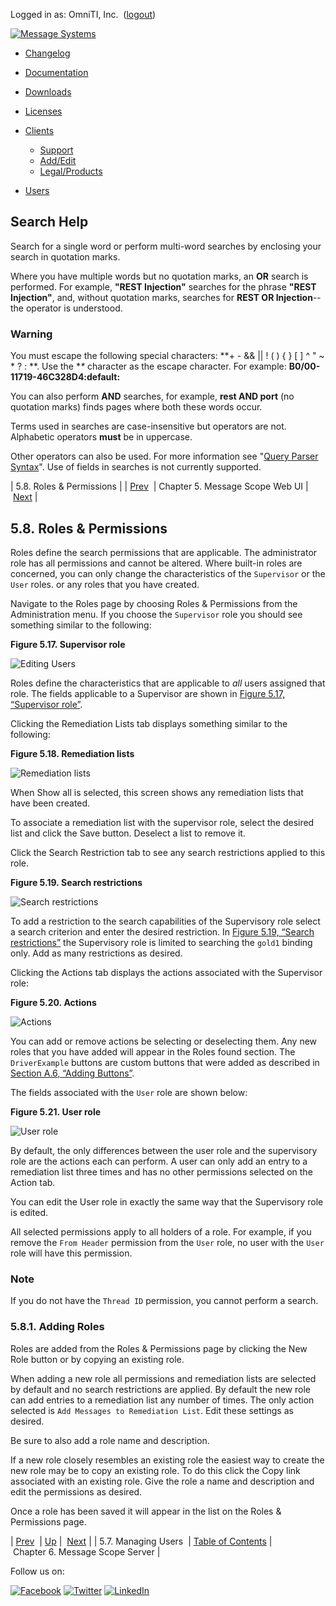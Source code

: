Logged in as: OmniTI, Inc.  ([logout](https://support.messagesystems.com/logout.php))

[![Message Systems](https://support.messagesystems.com/images/ms-white205.png)](https://support.messagesystems.com/start.php) 

*   [Changelog](https://support.messagesystems.com/start.php?show=changelog)
*   [Documentation](https://support.messagesystems.com/docs/)
*   [Downloads](https://support.messagesystems.com/start.php)

*   [Licenses](https://support.messagesystems.com/license_summary.php)
*   <a href="">Clients</a>
    *   [Support](https://support.messagesystems.com/cs.php)
    *   [Add/Edit](https://support.messagesystems.com/edit_client.php)
    *   [Legal/Products](https://support.messagesystems.com/edit_products.php)
*   [Users](https://support.messagesystems.com/edit_customer.php)

## Search Help

Search for a single word or perform multi-word searches by enclosing your search in quotation marks.

Where you have multiple words but no quotation marks, an **OR** search is performed. For example, **"REST Injection"** searches for the phrase **"REST Injection"**, and, without quotation marks, searches for **REST OR Injection**--the operator is understood.

### Warning

You must escape the following special characters: **+ - && || ! ( ) { } [ ] ^ " ~ * ? : \**. Use the **\** character as the escape character. For example: **B0/00-11719-46C328D4\:default\:**

You can also perform **AND** searches, for example, **rest AND port** (no quotation marks) finds pages where both these words occur.

Terms used in searches are case-insensitive but operators are not. Alphabetic operators **must** be in uppercase.

Other operators can also be used. For more information see "[Query Parser Syntax](https://lucene.apache.org/core/old_versioned_docs/versions/3_0_0/queryparsersyntax.html)". Use of fields in searches is not currently supported.

| 5.8. Roles & Permissions |
| [Prev](msc.ui.add.users.php)  | Chapter 5. Message Scope Web UI |  [Next](msc.server.php) |

## 5.8. Roles & Permissions

Roles define the search permissions that are applicable. The administrator role has all permissions and cannot be altered. Where built-in roles are concerned, you can only change the characteristics of the `Supervisor` or the `User` roles. or any roles that you have created.

Navigate to the Roles page by choosing Roles & Permissions from the Administration menu. If you choose the `Supervisor` role you should see something similar to the following:

<a name="figure_supervisor_role"></a>

**Figure 5.17. Supervisor role**

![Editing Users](images/supervisor_role.jpg)

Roles define the characteristics that are applicable to *all* users assigned that role. The fields applicable to a Supervisor are shown in [Figure 5.17, “Supervisor role”](msc.ui.roles.php#figure_supervisor_role "Figure 5.17. Supervisor role").

Clicking the Remediation Lists tab displays something similar to the following:

<a name="figure_supervisor_remediation"></a>

**Figure 5.18. Remediation lists**

![Remediation lists](images/supervisor_remediation.jpg)

When Show all is selected, this screen shows any remediation lists that have been created.

To associate a remediation list with the supervisor role, select the desired list and click the Save button. Deselect a list to remove it.

Click the Search Restriction tab to see any search restrictions applied to this role.

<a name="figure_supervisor_search_restrictions"></a>

**Figure 5.19. Search restrictions**

![Search restrictions](images/supervisor_search_restrictions.jpg)

To add a restriction to the search capabilities of the Supervisory role select a search criterion and enter the desired restriction. In [Figure 5.19, “Search restrictions”](msc.ui.roles.php#figure_supervisor_search_restrictions "Figure 5.19. Search restrictions") the Supervisory role is limited to searching the `gold1` binding only. Add as many restrictions as desired.

Clicking the Actions tab displays the actions associated with the Supervisor role:

<a name="figure_supervisor_action"></a>

**Figure 5.20. Actions**

![Actions](images/supervisor_actions.jpg)

You can add or remove actions be selecting or deselecting them. Any new roles that you have added will appear in the Roles found section. The `DriverExample` buttons are custom buttons that were added as described in [Section A.6, “Adding Buttons”](msc.custom.behavior.add.buttons.php "A.6. Adding Buttons").

The fields associated with the `User` role are shown below:

<a name="figure_user_role"></a>

**Figure 5.21. User role**

![User role](images/user_role.jpg)

By default, the only differences between the user role and the supervisory role are the actions each can perform. A user can only add an entry to a remediation list three times and has no other permissions selected on the Action tab.

You can edit the User role in exactly the same way that the Supervisory role is edited.

All selected permissions apply to all holders of a role. For example, if you remove the `From Header` permission from the `User` role, no user with the `User` role will have this permission.

### Note

If you do not have the `Thread ID` permission, you cannot perform a search.

### 5.8.1. Adding Roles

Roles are added from the Roles & Permissions page by clicking the New Role button or by copying an existing role.

When adding a new role all permissions and remediation lists are selected by default and no search restrictions are applied. By default the new role can add entries to a remediation list any number of times. The only action selected is `Add Messages to Remediation List`. Edit these settings as desired.

Be sure to also add a role name and description.

If a new role closely resembles an existing role the easiest way to create the new role may be to copy an existing role. To do this click the Copy link associated with an existing role. Give the role a name and description and edit the permissions as desired.

Once a role has been saved it will appear in the list on the Roles & Permissions page.

| [Prev](msc.ui.add.users.php)  | [Up](msc.ui.php) |  [Next](msc.server.php) |
| 5.7. Managing Users  | [Table of Contents](index.php) |  Chapter 6. Message Scope Server |

Follow us on:

[![Facebook](https://support.messagesystems.com/images/icon-facebook.png)](http://www.facebook.com/messagesystems) [![Twitter](https://support.messagesystems.com/images/icon-twitter.png)](http://twitter.com/#!/MessageSystems) [![LinkedIn](https://support.messagesystems.com/images/icon-linkedin.png)](http://www.linkedin.com/company/message-systems)